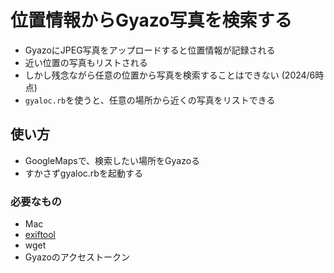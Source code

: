 <h1>位置情報からGyazo写真を検索する</h1>

<ul>
  <li>GyazoにJPEG写真をアップロードすると位置情報が記録される</li>
  <li>近い位置の写真もリストされる</li>
  <li>しかし残念ながら任意の位置から写真を検索することはできない (2024/6時点)</li>
  <li><code>gyaloc.rb</code>を使うと、任意の場所から近くの写真をリストできる</li>
</ul>

<h2>使い方</h2>

<ul>
  <li>GoogleMapsで、検索したい場所をGyazoる</li>
  <li>すかさずgyaloc.rbを起動する</li>
</ul>

<h3>必要なもの</h3>

<ul>
  <li>Mac</li>
  <li><a href="https://exiftool.org/">exiftool</a></li>
  <li>wget</li>
  <li>Gyazoのアクセストークン</li>
</ul>
